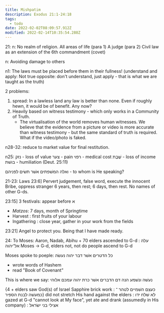 ```yaml
---
title: Mishpatim
description: Exodus 21:1-24:18
tags:
  - todo
date: 2022-02-02T08:09:57.912Z
modified: 2022-02-14T10:35:54.288Z
---
```


21:
n: No realm of religion. All areas of life (para 1)
A judge (para 2)
Civil law as an extension of the 6th commandment (covet)

n: Avoiding damage to others

n1: The laws must be placed before them in their fullness!
(understand and apply: Not true
opposite: don't understand, just apply - that is what we are taught as the truth)

2 problems:

1. spread: In a lawless land any law is better than none. Even if roughly hewn, it would be of benefit. Any now?
2. Heavily based on witness testimony - which only works in a Community of Truth.
   - The virtualisation of the world removes human witnesses. We believe that the evidence from a picture or video is more accurate than witness testimony - but the same standard of truth is required. What if the video/photo is faked.

n28-32: reduce to market value for final restitution.

n25:
נזק - loss of value
צער - pain
רפוי - medical cost
שֶׁבֶת - loss of income
בושׁת - humiliation (Deut. 25:11)

ואלה המשׁפתים אשׁר תשׂים לפניהם - to whom is He speaking?

21-23: Laws
23:6]
Pervert judgement, false word, execute the innocent
Bribe, oppress stranger
6 years, then rest; 6 days, then rest.
No names of other G-ds.

23:15] 3 festivals: appear before א

- _Matzos_: 7 days, month of Springtime
- Harvest : first fruits of your labour
- Ingathering : close year, gather in your work from the fields

23:21] Angel to protect you. Being that I have made ready.

24:
To Moses: Aaron, Nadab, Abihu + 70 elders ascended to G-d : עלה אל־יהוה
Moses -> G-d, elders not, not do people ascend to G-d

Moses spoke to poeple: כל הדטרים אשׁר דבר יהוה נעשׂה

- wrote words of Hashem
- read "Book of Covenant"

This is where we say: נעשׁה ונשׁמע
הנה דם הדברים אשׁר כרת יהוה עמכם אלוהי

{4 + elders saw God(s) of Israel
Sapphire brick work : כעצם השׁמיים לטהר ־ כמעשׁה לבנת הספיר}
did not stretch His hand against the elders : לא שׁלח ידו
gazed at G-d "cannot look at My face", yet ate and drank (assumedly in His company) : אצילי בני ישׂראל
